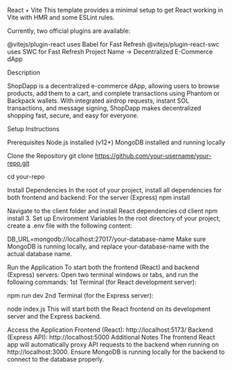 React + Vite
This template provides a minimal setup to get React working in Vite with HMR and some ESLint rules.

Currently, two official plugins are available:

@vitejs/plugin-react uses Babel for Fast Refresh
@vitejs/plugin-react-swc uses SWC for Fast Refresh
Project Name -> Decentralized E-Commerce dApp

Description

ShopDapp is a decentralized e-commerce dApp, allowing users to browse products, add them to a cart, and complete transactions using Phantom or Backpack wallets. With integrated airdrop requests, instant SOL transactions, and message signing, ShopDapp makes decentralized shopping fast, secure, and easy for everyone.

Setup Instructions

Prerequisites Node.js installed (v12+) MongoDB installed and running locally

Clone the Repository
git clone https://github.com/your-username/your-repo.git

cd your-repo

Install Dependencies In the root of your project, install all dependencies for both frontend and backend:
For the server (Express)
npm install

Navigate to the client folder and install React dependencies
cd client npm install 3. Set up Environment Variables In the root directory of your project, create a .env file with the following content:

DB_URL=mongodb://localhost:27017/your-database-name Make sure MongoDB is running locally, and replace your-database-name with the actual database name.

Run the Application To start both the frontend (React) and backend (Express) servers: Open two terminal windows or tabs, and run the following commands:
1st Terminal (for React development server):

npm run dev 2nd Terminal (for the Express server):

node index.js This will start both the React frontend on its development server and the Express backend.

Access the Application Frontend (React): http://localhost:5173/ Backend (Express API): http://localhost:5000 Additional Notes The frontend React app will automatically proxy API requests to the backend when running on http://localhost:3000. Ensure MongoDB is running locally for the backend to connect to the database properly.